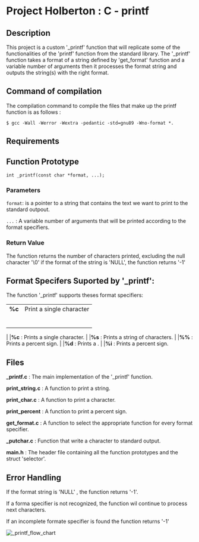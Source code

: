 # Project Holberton : C - printf

## Description

This project is a custom '_printf' function that will replicate some of the functionalities of the 'printf'
function from the standard library.
The '_printf' function takes a format of a string defined by 'get_format' function and a variable number of arguments
then it processes the format string and outputs the string(s) with the right format.

## Command of compilation

The compilation command to compile the files that make up the printf function is as follows :

`$ gcc -Wall -Werror -Wextra -pedantic -std=gnu89 -Wno-format *.`

## Requirements



## Function Prototype

`int _printf(const char *format, ...);`

### Parameters

`format`: is a pointer to a string that contains the text we want to print to the standard outpout.

`...` : A variable number of arguments that will be printed according to the format specifiers.

### Return Value

The function returns the number of characters printed, excluding the null character '\0'
if the format of the string is 'NULL', the function returns '-1'

## Format Specifers Suported by '_printf':

The function '_printf' supports theses format specifiers:

|       |                               |
|:-----:|:-----------------------------:|
|**%c** | Print a single character      |
|       |                               |
|       |                               |
|       |                               |
|       |                               |
|       |                               |
|       |                               |
|
|**%c** : Prints a single character.
|
|**%s** : Prints a string of characters.
|
|**%%** : Prints a percent sign.
|
|**%d** : Prints a .
|
|**%i** : Prints a percent sign.

## Files

**_printf.c** : The main implementation of the '_printf' function.

**print_string.c** : A function to print a string.

**print_char.c** : A function to print a character.

**print_percent** : A function to print a percent sign.

**get_format.c** : A function to select the appropriate function for every format specifier.

**_putchar.c** : Function that write a character to standard output.

**main.h** : The header file containing all the function prototypes and the struct 'selector'. 

## Error Handling

If the format string is 'NULL' , the function returns '-1'.

If a forma specifier is not recognized, the function wil continue to process next characters.

If an incomplete formate specifier is found the function returns '-1'

![_printf_flow_chart](https://github.com/thomas-maye/holbertonschool-printf/blob/29702fff29ff52cfa193d2584e130135fbeb1a33/FlowChart%20_printf.c.drawio)
